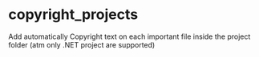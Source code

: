 # copyright_projects
 Add automatically Copyright text on each important file inside the project folder (atm only .NET project are supported)
